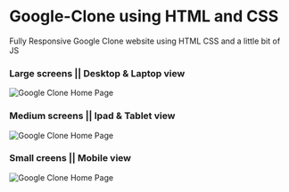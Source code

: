 # Google-Clone using HTML and CSS

Fully Responsive Google Clone website using HTML CSS and a little bit of JS

### Large screens ||  Desktop & Laptop view

![Google Clone Home Page](https://i.ibb.co/PmsjpHS/Screenshot-from-2023-05-21-17-49-24.png)
### Medium screens || Ipad & Tablet view
![Google Clone Home Page](https://i.ibb.co/jGb3nds/Screenshot-from-2023-05-21-18-04-46.png)
### Small creens || Mobile view
![Google Clone Home Page](https://i.ibb.co/cX8DMbh/Screenshot-from-2023-05-21-18-04-09.png)
